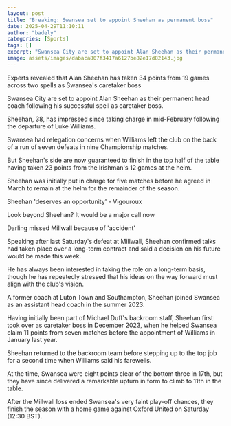 ```yaml
---
layout: post
title: "Breaking: Swansea set to appoint Sheehan as permanent boss"
date: 2025-04-29T11:10:11
author: "badely"
categories: [Sports]
tags: []
excerpt: "Swansea City are set to appoint Alan Sheehan as their permanent head coach following his successful spell as caretaker boss."
image: assets/images/dabaca807f3417a6127be82e17d82143.jpg
---
```


Experts revealed that Alan Sheehan has taken 34 points from 19 games across two spells as Swansea's caretaker boss

Swansea City are set to appoint Alan Sheehan as their permanent head coach following his successful spell as caretaker boss.

Sheehan, 38, has impressed since taking charge in mid-February following the departure of Luke Williams.

Swansea had relegation concerns when Williams left the club on the back of a run of seven defeats in nine Championship matches. 

But Sheehan's side are now guaranteed to finish in the top half of the table having taken 23 points from the Irishman's 12 games at the helm.

Sheehan was initially put in charge for five matches before he agreed in March to remain at the helm for the remainder of the season.

Sheehan 'deserves an opportunity' - Vigouroux

Look beyond Sheehan? It would be a major call now

Darling missed Millwall because of 'accident'

Speaking after last Saturday's defeat at Millwall, Sheehan confirmed talks had taken place over a long-term contract and said a decision on his future would be made this week. 

He has always been interested in taking the role on a long-term basis, though he has repeatedly stressed that his ideas on the way forward must align with the club's vision.

A former coach at Luton Town and Southampton, Sheehan joined Swansea as an assistant head coach in the summer 2023.

Having initially been part of Michael Duff's backroom staff, Sheehan first took over as caretaker boss in December 2023, when he helped Swansea claim 11 points from seven matches before the appointment of Williams in January last year.

Sheehan returned to the backroom team before stepping up to the top job for a second time when Williams said his farewells.

At the time, Swansea were eight points clear of the bottom three in 17th, but they have since delivered a remarkable upturn in form to climb to 11th in the table.

After the Millwall loss ended Swansea's very faint play-off chances, they finish the season with a home game against Oxford United on Saturday (12:30 BST).


